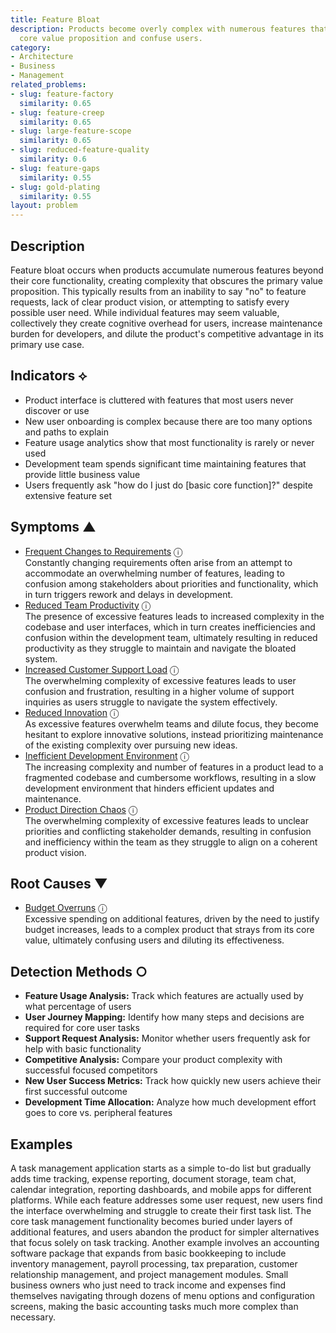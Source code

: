 ```yaml
---
title: Feature Bloat
description: Products become overly complex with numerous features that dilute the
  core value proposition and confuse users.
category:
- Architecture
- Business
- Management
related_problems:
- slug: feature-factory
  similarity: 0.65
- slug: feature-creep
  similarity: 0.65
- slug: large-feature-scope
  similarity: 0.65
- slug: reduced-feature-quality
  similarity: 0.6
- slug: feature-gaps
  similarity: 0.55
- slug: gold-plating
  similarity: 0.55
layout: problem
---
```


## Description

Feature bloat occurs when products accumulate numerous features beyond their core functionality, creating complexity that obscures the primary value proposition. This typically results from an inability to say "no" to feature requests, lack of clear product vision, or attempting to satisfy every possible user need. While individual features may seem valuable, collectively they create cognitive overhead for users, increase maintenance burden for developers, and dilute the product's competitive advantage in its primary use case.

## Indicators ⟡

- Product interface is cluttered with features that most users never discover or use
- New user onboarding is complex because there are too many options and paths to explain
- Feature usage analytics show that most functionality is rarely or never used
- Development team spends significant time maintaining features that provide little business value
- Users frequently ask "how do I just do [basic core function]?" despite extensive feature set

## Symptoms ▲
- [Frequent Changes to Requirements](frequent-changes-to-requirements.md) <span class="info-tooltip" title="Confidence: 0.429, Strength: 0.648">ⓘ</span>
<br/>  Constantly changing requirements often arise from an attempt to accommodate an overwhelming number of features, leading to confusion among stakeholders about priorities and functionality, which in turn triggers rework and delays in development.
- [Reduced Team Productivity](reduced-team-productivity.md) <span class="info-tooltip" title="Confidence: 0.397, Strength: 0.694">ⓘ</span>
<br/>  The presence of excessive features leads to increased complexity in the codebase and user interfaces, which in turn creates inefficiencies and confusion within the development team, ultimately resulting in reduced productivity as they struggle to maintain and navigate the bloated system.
- [Increased Customer Support Load](increased-customer-support-load.md) <span class="info-tooltip" title="Confidence: 0.341, Strength: 0.611">ⓘ</span>
<br/>  The overwhelming complexity of excessive features leads to user confusion and frustration, resulting in a higher volume of support inquiries as users struggle to navigate the system effectively.
- [Reduced Innovation](reduced-innovation.md) <span class="info-tooltip" title="Confidence: 0.333, Strength: 0.701">ⓘ</span>
<br/>  As excessive features overwhelm teams and dilute focus, they become hesitant to explore innovative solutions, instead prioritizing maintenance of the existing complexity over pursuing new ideas.
- [Inefficient Development Environment](inefficient-development-environment.md) <span class="info-tooltip" title="Confidence: 0.304, Strength: 0.595">ⓘ</span>
<br/>  The increasing complexity and number of features in a product lead to a fragmented codebase and cumbersome workflows, resulting in a slow development environment that hinders efficient updates and maintenance.
- [Product Direction Chaos](product-direction-chaos.md) <span class="info-tooltip" title="Confidence: 0.303, Strength: 0.631">ⓘ</span>
<br/>  The overwhelming complexity of excessive features leads to unclear priorities and conflicting stakeholder demands, resulting in confusion and inefficiency within the team as they struggle to align on a coherent product vision.

## Root Causes ▼
- [Budget Overruns](budget-overruns.md) <span class="info-tooltip" title="Confidence: 0.310, Strength: 0.945">ⓘ</span>
<br/>  Excessive spending on additional features, driven by the need to justify budget increases, leads to a complex product that strays from its core value, ultimately confusing users and diluting its effectiveness.

## Detection Methods ○

- **Feature Usage Analysis:** Track which features are actually used by what percentage of users
- **User Journey Mapping:** Identify how many steps and decisions are required for core user tasks
- **Support Request Analysis:** Monitor whether users frequently ask for help with basic functionality
- **Competitive Analysis:** Compare your product complexity with successful focused competitors
- **New User Success Metrics:** Track how quickly new users achieve their first successful outcome
- **Development Time Allocation:** Analyze how much development effort goes to core vs. peripheral features

## Examples

A task management application starts as a simple to-do list but gradually adds time tracking, expense reporting, document storage, team chat, calendar integration, reporting dashboards, and mobile apps for different platforms. While each feature addresses some user request, new users find the interface overwhelming and struggle to create their first task list. The core task management functionality becomes buried under layers of additional features, and users abandon the product for simpler alternatives that focus solely on task tracking. Another example involves an accounting software package that expands from basic bookkeeping to include inventory management, payroll processing, tax preparation, customer relationship management, and project management modules. Small business owners who just need to track income and expenses find themselves navigating through dozens of menu options and configuration screens, making the basic accounting tasks much more complex than necessary.
